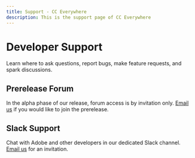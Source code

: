 ```yaml
---
title: Support - CC Everywhere 
description: This is the support page of CC Everywhere 
---
```


<Hero slots="heading, text" background="rgb(19, 93, 183)"/>

# Developer Support

Learn where to ask questions, report bugs, make feature requests, and spark discussions.

## Prerelease Forum

In the alpha phase of our release, forum access is by invitation only. 
[Email us](efinnegan@adobe.com) if you would like to join the prerelease.


## Slack Support
Chat with Adobe and other developers in our dedicated Slack channel. [Email us](efinnegan@adobe.com) for an invitation.


